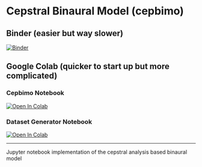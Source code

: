 # Cepstral Binaural Model (cepbimo)
## Binder (easier but way slower)
[![Binder](https://mybinder.org/badge_logo.svg)](https://mybinder.org/v2/gh/JerameyATyler/mybinder_environment/master?urlpath=git-pull?repo=https://github.com/JerameyATyler/cepbimo)
## Google Colab (quicker to start up but more complicated)
### Cepbimo Notebook
[![Open In Colab](https://colab.research.google.com/assets/colab-badge.svg)](https://colab.research.google.com/github/JerameyATyler/cepbimo/blob/main/cepbimo/cepbimo.ipynb)
### Dataset Generator Notebook
[![Open In Colab](https://colab.research.google.com/assets/colab-badge.svg)](https://colab.research.google.com/github/JerameyATyler/cepbimo/blob/main/cepbimo/dataset.ipynb)

***
Jupyter notebook implementation of the cepstral analysis based binaural model
